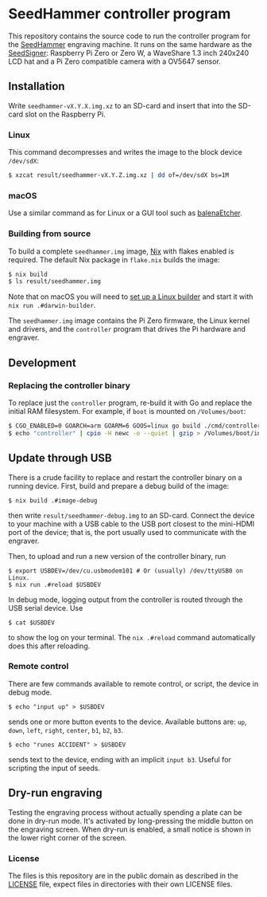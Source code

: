 # SeedHammer controller program

This repository contains the source code to run the controller program for the
[SeedHammer](https://seedhammer.com) engraving machine. It runs on the same hardware
as the [SeedSigner](https://seedsigner.com/hardware): Raspberry Pi Zero or Zero W, a
WaveShare 1.3 inch 240x240 LCD hat and a Pi Zero compatible camera with a OV5647
sensor.


## Installation

Write `seedhammer-vX.Y.X.img.xz` to an SD-card and insert that into the SD-card
slot on the Raspberry Pi.

### Linux

This command decompresses and writes the image to the block device `/dev/sdX`:

```sh
$ xzcat result/seedhammer-vX.Y.Z.img.xz | dd of=/dev/sdX bs=1M
```

### macOS

Use a similar command as for Linux or a GUI tool such as [balenaEtcher](https://www.balena.io/etcher/).


### Building from source

To build a complete `seedhammer.img` image, [Nix](https://nixos.org/) with flakes enabled is required.
The default Nix package in `flake.nix` builds the image:

```sh
$ nix build
$ ls result/seedhammer.img
```

Note that on macOS you will need to [set up a Linux builder](https://nixos.org/manual/nixpkgs/unstable/#sec-darwin-builder)
and start it with `nix run .#darwin-builder`.

The `seedhammer.img` image contains the Pi Zero firmware, the Linux kernel and drivers, and the
`controller` program that drives the Pi hardware and engraver.

## Development


### Replacing the controller binary

To replace just the `controller` program, re-build it with Go and replace
the initial RAM filesystem. For example, if `boot` is mounted on `/Volumes/boot`:

```sh
$ CGO_ENABLED=0 GOARCH=arm GOARM=6 GOOS=linux go build ./cmd/controller
$ echo "controller" | cpio -H newc -o --quiet | gzip > /Volumes/boot/initramfs.cpio.gz
```

## Update through USB

There is a crude facility to replace and restart the controller binary on a running device. First,
build and prepare a debug build of the image:

```
$ nix build .#image-debug
```

then write `result/seedhammer-debug.img` to an SD-card. Connect the device to your machine with
a USB cable to the USB port closest to the mini-HDMI port of the device; that is, the port usually
used to communicate with the engraver.

Then, to upload and run a new version of the controller binary, run

```
$ export USBDEV=/dev/cu.usbmodem101 # Or (usually) /dev/ttyUSB0 on Linux.
$ nix run .#reload $USBDEV
```

In debug mode, logging output from the controller is routed through the USB serial device.
Use

```
$ cat $USBDEV
```

to show the log on your terminal. The `nix .#reload` command automatically does this after reloading.

### Remote control

There are few commands available to remote control, or script, the device in debug mode.

```
$ echo "input up" > $USBDEV
```

sends one or more button events to the device. Available buttons are: `up`, `down`, `left`, `right`, `center`,
`b1`, `b2`, `b3`.

```
$ echo "runes ACCIDENT" > $USBDEV
```

sends text to the device, ending with an implicit `input b3`. Useful for scripting the input of seeds.

## Dry-run engraving

Testing the engraving process without actually spending a plate can be done in dry-run mode. It's activated
by long-pressing the middle button on the engraving screen. When dry-run is enabled, a small notice is shown
in the lower right corner of the screen.

### License

The files is this repository are in the public domain as described in the [LICENSE](LICENSE) file,
expect files in directories with their own LICENSE files.
